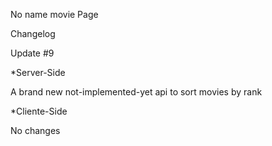 No name movie Page


Changelog

Update #9

*Server-Side

A brand new not-implemented-yet api to sort movies by rank

*Cliente-Side

No changes
